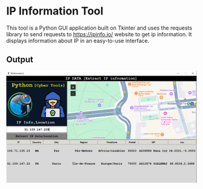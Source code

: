 # IP Information Tool

This tool is a Python GUI application built on Tkinter and uses the requests library to send requests to https://ipinfo.io/ website to get ip information.
It displays information about IP in an easy-to-use interface.

## Output
![Result](output/output.PNG)

